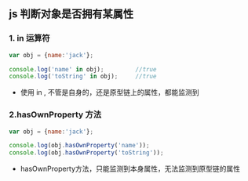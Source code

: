 ## js 判断对象是否拥有某属性

### 1. in 运算符

```javascript
var obj = {name:'jack'};

console.log('name' in obj); 		//true
console.log('toString' in obj);		//true
```
- 使用 in , 不管是自身的，还是原型链上的属性，都能监测到

### 2.hasOwnProperty 方法
```javascript
var obj = {name:'jack'};

console.log(obj.hasOwnProperty('name'));
console.log(obj.hasOwnProperty('toString'));
```
- hasOwnProperty方法，只能监测到本身属性，无法监测到原型链的属性